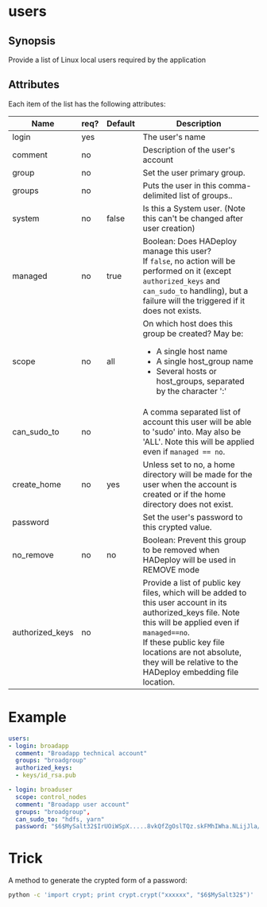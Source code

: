 # users

## Synopsis

Provide a list of Linux local users required by the application 

## Attributes

Each item of the list has the following attributes:


Name|req?|Default|Description
---|---|---|---
login|yes||The user's name
comment|no||Description of the user's account
group|no||Set the user primary group.
groups|no||Puts the user in this comma-delimited list of groups..
system|no|false|Is this a System user.  (Note this can't be changed after user creation)
managed|no|true|Boolean: Does HADeploy manage this user?<br>If `false`, no action will be performed on it (except `authorized_keys` and `can_sudo_to` handling), but a failure will the triggered if it does not exists. 
scope|no|all|On which host does this group be created? May be:<ul><li>A single host name</li><li>A single host_group name</li><li>Several hosts or host_groups, separated by the character ':'</li></ul>
can\_sudo_to|no||A comma separated list of account this user will be able to 'sudo' into. May also be 'ALL'. Note this will be applied even if `managed == no`.
create_home|no|yes|Unless set to no, a home directory will be made for the user when the account is created or if the home directory does not exist.
password|||Set the user's password to this crypted value.
no_remove|no|no|Boolean: Prevent this group to be removed when HADeploy will be used in REMOVE mode
authorized_keys|no||Provide a list of public key files, which will be added to this user account in its authorized_keys file. Note this will be applied even if `managed==no`.<br>If these public key file locations are not absolute, they will be relative to the HADeploy embedding file location.

# Example

```yaml
users:
- login: broadapp
  comment: "Broadapp technical account"
  groups: "broadgroup"
  authorized_keys:
  - keys/id_rsa.pub

- login: broaduser
  scope: control_nodes
  comment: "Broadapp user account"
  groups: "broadgroup",
  can_sudo_to: "hdfs, yarn"
  password: "$6$MySalt32$IrUOiWSpX.....8vkQfZgOslTQz.skFMhIWha.NLijJla/"
```

# Trick

A method to generate the crypted form of a password:

```bash
python -c 'import crypt; print crypt.crypt("xxxxxx", "$6$MySalt32$")'
```

